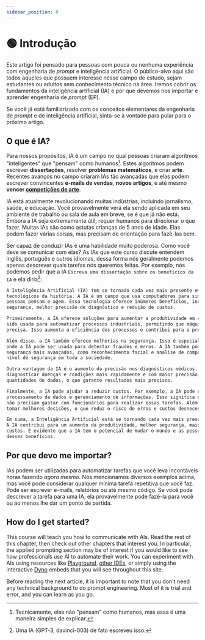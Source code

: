 ```yaml
---
sidebar_position: 0
---
```


# 🟢 Introdução

Este artigo foi pensado para pessoas com pouca ou nenhuma experiência com engenharia de *prompt* e inteligência
artificial. O público-alvo aqui são todos aqueles que possuem interesse nesse campo de estudo, sejam estudantes ou
adultos sem conhecimento técnico na área. Iremos cobrir os fundamentos da inteligência artificial (IA) e por que
devemos nos importar e aprender engenharia de *prompt* (EP).

Se você já está familiarizado com os conceitos elementares da engenharia de *prompt* e de inteligência artificial,
sinta-se à vontade para pular para o próximo artigo.

## O que é IA?

Para nossos propósitos, IA é um campo no qual pessoas criaram algorítmos "inteligentes" que "pensam" como humanos[^1].
Estes algorítmos podem escrever **dissertações**, resolver **problemas matemáticos**, e criar **arte**. Recentes avanços
no campo criaram IAs tão avançadas que elas podem escrever convincentes **e-mails de vendas**, **novos artigos**, e até
mesmo **vencer [competições de arte](https://impakter.com/art-made-by-ai-wins-fine-arts-competition/)**.

IA está atualmente revolucionando muitas indústrias, incluindo jornalismo, saúde, e educação. Você provavelmente verá
ela sendo aplicada em seu ambiente de trabalho ou sala de aula em breve, se é que já não está. Embora a IA seja
extremamente útil, requer humanos para direcionar o que fazer. Muitas IAs são como astutas crianças de 5 anos de idade.
Elas podem fazer várias coisas, mas precisam de orientação para fazê-las bem.

Ser capaz de conduzir IAs é uma habilidade muito poderosa. Como você deve se comunicar com elas? As IAs que este curso
discute entendem inglês, português e outros idiomas, dessa forma nós geralmente podemos apenas descrever quais tarefas
nós queremos feitas. Por exemplo, nós podemos pedir que a IA `Escreva uma dissertação sobre os benefícios da IA` e ela
diria[^2]:

```txt
A Inteligência Artificial (IA) tem se tornado cada vez mais presente em nossa vida e é um dos maiores avanços
tecnológicos da história. A IA é um campo que usa computadores para simular processos sintéticos que imitam como as
pessoas pensam e agem. Essa tecnologia oferece inúmeros benefícios, incluindo: aumento da produtividade, melhoria da
segurança, melhor precisão de diagnóstico e redução de custos.

Primeiramente, a IA oferece soluções para aumentar a produtividade em vários setores da sociedade. Por exemplo, a IA tem
sido usada para automatizar processos industriais, permitindo que máquinas realizem tarefas de forma mais rápida e
precisa. Isso aumenta a eficiência dos processos e contribui para a produtividade geral.

Além disso, a IA também oferece melhorias na segurança. Isso é especialmente útil para setores como finanças e seguros,
onde a IA pode ser usada para detectar fraudes e erros. A IA também pode ser usada para desenvolver sistemas de
segurança mais avançados, como reconhecimento facial e analise de comportamento. Esses sistemas contribuem para um maior
nível de segurança em toda a sociedade.

Outra vantagem da IA é o aumento da precisão nos diagnósticos médicos. A IA pode ser usada para ajudar os médicos a
diagnosticar doenças e condições mais rapidamente e com maior precisão. Os computadores podem processar grandes
quantidades de dados, o que garante resultados mais precisos.

Finalmente, a IA pode ajudar a reduzir custos. Por exemplo, a IA pode ser usada para automatizar algumas tarefas, como
processamento de dados e gerenciamento de informações. Isso significa que as empresas podem economizar dinheiro, pois
não precisam gastar com funcionários para realizar essas tarefas. Além disso, a IA também pode ajudar as empresas a
tomar melhores decisões, o que reduz o risco de erros e custos desnecessários.

Em suma, a Inteligência Artificial está se tornando cada vez mais presente em nossa vida e oferece numerosos benefícios.
A IA contribui para um aumento da produtividade, melhor segurança, maior precisão nos diagnósticos médicos e redução de
custos. É evidente que a IA tem o potencial de mudar o mundo e as pessoas devem estar preparadas para se aproveitarem
desses benefícios.
```

## Por que devo me importar?

IAs podem ser utilizadas para automatizar tarefas que você leva incontáveis horas fazendo *agora mesmo*.  Nós
mencionamos diversos exemplos acima, mas você pode considerar qualquer mínima tarefa repetitiva que você faz. Pode ser
escrever e-mails, relatórios ou até mesmo código. Se você pode descrever a tarefa para uma IA, ela provavelmente pode
fazê-la para você ou ao menos lhe dar um ponto de partida.

## How do I get started?

This course will teach you how to communicate with AIs. 
Read the rest of this chapter, then check out other chapters that interest you.
In particular, the applied prompting section may be of interest if you would like
to see how professionals use AI to automate their work. You can experiment with AIs
using resources like [Playground](https://beta.openai.com/playground), [other IDEs](https://learnprompting.org/docs/tooling/IDEs/intro), or simply using the interactive [Dyno](https://trydyno.com) embeds that you will see throughout this site.

Before reading the next article, it is important to note that you don't need any technical background to do prompt engineering. Most of it is trial and error, and you can learn as you go.


[^1]: Tecnicamente, elas não "pensam" como humanos, mas essa é uma maneira simples de explicar.
[^2]: Uma IA (GPT-3, davinci-003) de fato escreveu isso.